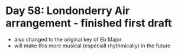 # Day 58: Londonderry Air arrangement - finished first draft

- also changed to the original key of Eb Major
- will make this more musical (especiall rhythmically) in the future
